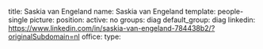 title: Saskia van Engeland
name: Saskia van Engeland
template: people-single
picture: 
position: 
active: no
groups: diag
default_group: diag
linkedin: https://www.linkedin.com/in/saskia-van-engeland-784438b2/?originalSubdomain=nl
office: 
type: 
